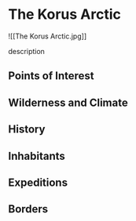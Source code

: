 # The Korus Arctic
![[The Korus Arctic.jpg]]

description

## Points of Interest

## Wilderness and Climate

## History

## Inhabitants

## Expeditions

## Borders